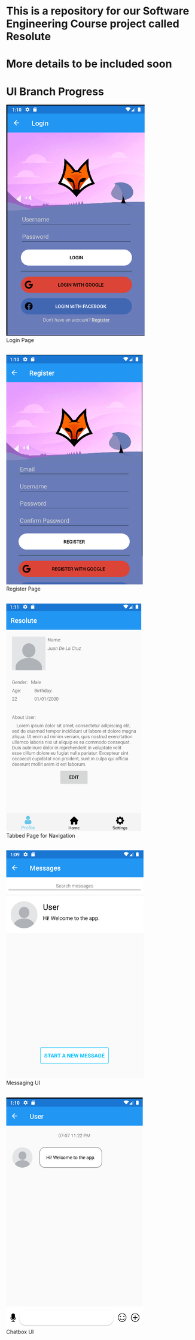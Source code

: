 # This is a repository for our Software Engineering Course project called Resolute
# More details to be included soon

# UI Branch Progress
![](images/login.png)<br />
Login Page<br /><br />

![](images/register.png)<br />
Register Page<br /><br />

![](images/tabbed.png)<br />
Tabbed Page for Navigation<br /><br />

![](images/messaging.png)<br />
Messaging UI<br /><br />

![](images/chatbox.png)<br />
Chatbox UI<br /><br />

